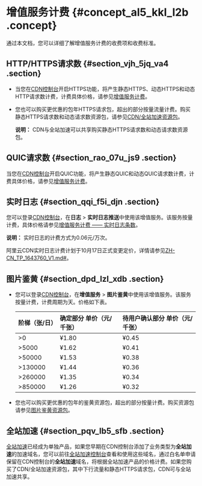 # 增值服务计费 {#concept_al5_kkl_l2b .concept}

通过本文档，您可以详细了解增值服务计费的收费项和收费标准。

## HTTP/HTTPS请求数 {#section_vjh_5jq_va4 .section}

-   当您在[CDN控制台](https://cdn.console.aliyun.com)开启HTTPS功能，将产生静态HTTPS、动态HTTPS和动态HTTP请求数计费，计费具体价格，请参见[增值服务计费](https://www.aliyun.com/price/product?spm=a2c4g.11186623.2.10.1b444ee22Dxy8y#/cdn/detail)。
-   您也可以购买更优惠的包年HTTPS请求包，超出的部分按量流量计费。购买静态HTTPS请求数和动态请求数资源包，请参见[CDN/全站加速资源包](https://common-buy.aliyun.com/?spm=5176.8064714.884289.1.720c0Jvd0Jvd6W&commodityCode=dcdnpaybag)。

    **说明：** CDN与全站加速可以共享购买静态HTTPS请求数和动态请求数资源包。


## QUIC请求数 {#section_rao_07u_js9 .section}

当您在[CDN控制台](https://cdn.console.aliyun.com)开启QUIC功能，将产生静态QUIC和动态QUIC请求数计费，计费具体价格，请参见[增值服务计费](https://www.aliyun.com/price/product?spm=a2c4g.11186623.2.10.1b444ee22Dxy8y#/cdn/detail)。

## 实时日志 {#section_qqi_f5i_djn .section}

您可以登录[CDN控制台](https://cdn.console.aliyun.com)，在**日志** \> **实时日志推送**中使用该增值服务。该服务按量计费，具体价格请参见[增值服务计费 —— 实时日志条数](https://www.aliyun.com/price/product?spm=a2c4g.11186623.2.10.1b444ee22Dxy8y#/cdn/detail)。

**说明：** 实时日志的计费方式为0.06元/万次。

阿里云CDN实时日志计费计划于10月17日正式变更定价，详情请参见[ZH-CN\_TP\_1643760\_V1.md\#](cn.zh-CN/服务管理/日志管理/实时日志/实时日志计费调整.md#)。

## 图片鉴黄 {#section_dpd_lzl_xdb .section}

-   您可以登录[CDN控制台](https://cdn.console.aliyun.com)，在**增值服务** \> **图片鉴黄**中使用该增值服务。该服务按量计费，计费周期为天。价格如下表。

    |阶梯（张/日）|确定部分 单价（元/千张）|待用户确认部分 单价（元/千张）|
    |:------|:------------|:---------------|
    |\>0|¥1.80|¥0.45|
    |\>5000|¥1.62|¥0.41|
    |\>50000|¥1.53|¥0.38|
    |\>130000|¥1.44|¥0.36|
    |\>260000|¥1.35|¥0.34|
    |\>850000|¥1.26|¥0.32|

-   您也可以购买更优惠的包年的鉴黄资源包，超出的部分按量计费。购买资源包请参见[图片鉴黄资源包](https://common-buy.aliyun.com/?spm=5176.8050869.0.0.5e1f70b57l1NtU&commodityCode=cdnpornbag#/buy)。

## 全站加速 {#section_pqv_lb5_sfb .section}

[全站加速](../../../../cn.zh-CN/产品简介/什么是全站加速.md#)已经成为单独产品，如果您早期在CDN控制台添加了业务类型为**全站加速**的加速域名，您可以前往[全站加速控制台](https://dcdn.console.aliyun.com/?spm=5176.11785003.aliyun_sidebar.aliyun_sidebar_dcdn.2921142fPeink5#/overview)查看和使用这些域名，通过白名单申请保留在CDN控制台的**全站加速**域名，将根据全站加速产品的价格计费。如果您购买了CDN/全站加速资源包，其中下行流量和静态HTTPS请求包，CDN可与全站加速共享。

